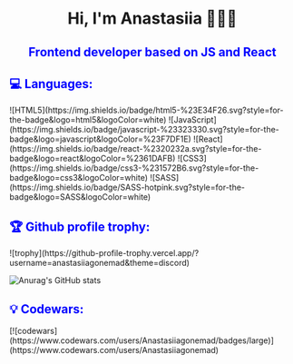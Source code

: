 <h1 align="center">Hi, I'm Anastasiia 👩🏻‍💻</h1>
<h2 style="color: blue" align="center">Frontend developer based on JS and React</h2>

<h2 style="color: blue">💻 Languages:</h2>
![HTML5](https://img.shields.io/badge/html5-%23E34F26.svg?style=for-the-badge&logo=html5&logoColor=white)
![JavaScript](https://img.shields.io/badge/javascript-%23323330.svg?style=for-the-badge&logo=javascript&logoColor=%23F7DF1E)
![React](https://img.shields.io/badge/react-%2320232a.svg?style=for-the-badge&logo=react&logoColor=%2361DAFB)
![CSS3](https://img.shields.io/badge/css3-%231572B6.svg?style=for-the-badge&logo=css3&logoColor=white)
![SASS](https://img.shields.io/badge/SASS-hotpink.svg?style=for-the-badge&logo=SASS&logoColor=white)

<h2 style="color: blue">🏆 Github profile trophy:</h2>
![trophy](https://github-profile-trophy.vercel.app/?username=anastasiiagonemad&theme=discord)

![Anurag's GitHub stats](https://github-readme-stats.vercel.app/api?username=anastasiiagonemad&show_icons=true&theme=radical)

<h2 style="color: blue">💡 Codewars:</h2>
[![codewars](https://www.codewars.com/users/Anastasiiagonemad/badges/large)](https://www.codewars.com/users/Anastasiiagonemad)
